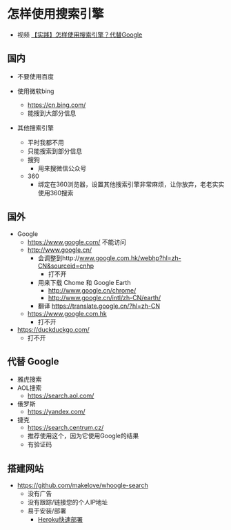 # 怎样使用搜索引擎

- 视频 [【实践】怎样使用搜索引擎？代替Google](https://www.bilibili.com/video/BV1UD4y1X7xm/)

## 国内
- 不要使用百度
- 使用微软bing
    - https://cn.bing.com/
    - 能搜到大部分信息

- 其他搜索引擎
    - 平时我都不用
    - 只能搜索到部分信息
    - 搜狗
        - 用来搜微信公众号
    - 360
        - 绑定在360浏览器，设置其他搜索引擎非常麻烦，让你放弃，老老实实使用360搜索

## 国外
- Google
    - https://www.google.com/ 不能访问
    - http://www.google.cn/
        - 会调整到http://www.google.com.hk/webhp?hl=zh-CN&sourceid=cnhp
            - 打不开
        - 用来下载 Chome 和 Google Earth 
            - http://www.google.cn/chrome/
            - http://www.google.cn/intl/zh-CN/earth/
        - 翻译 https://translate.google.cn/?hl=zh-CN
    - https://www.google.com.hk 
        - 打不开
- https://duckduckgo.com/
     - 打不开   

## 代替 Google
- 雅虎搜索
- AOL搜索
    - https://search.aol.com/
- 俄罗斯
    - https://yandex.com/
- 捷克
    - https://search.centrum.cz/
    - 推荐使用这个，因为它使用Google的结果
    - 有验证码

## 搭建网站
- https://github.com/makelove/whoogle-search
    - 没有广告
    - 没有跟踪/链接您的个人IP地址
    - 易于安装/部署
        - [Heroku快速部署](https://heroku.com/about)